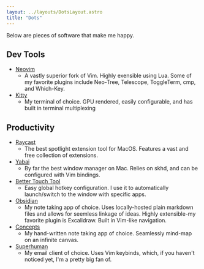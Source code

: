 ```yaml
---
layout: ../layouts/DotsLayout.astro
title: "Dots"
---
```


Below are pieces of software that make me happy.

## Dev Tools

- [Neovim](https://neovim.io/)
  - A vastly superior fork of Vim. Highly exensible using Lua. Some of my favorite plugins include Neo-Tree, Telescope, ToggleTerm, cmp, and Which-Key.
- [Kitty](https://sw.kovidgoyal.net/kitty/)
  - My terminal of choice. GPU rendered, easily configurable, and has built in terminal multiplexing

## Productivity

- [Raycast](https://www.raycast.com/)
  - The best spotlight extension tool for MacOS. Features a vast and free collection of extensions.
- [Yabai](https://github.com/koekeishiya/yabai)
  - By far the best window manager on Mac. Relies on skhd, and can be configured with Vim bindings.
- [Better Touch Tool](https://folivora.ai/)
  - Easy global hotkey configuration. I use it to automatically launch/switch to the window with specific apps.
- [Obsidian](https://obsidian.md/)
  - My note taking app of choice. Uses locally-hosted plain markdown files and allows for seemless linkage of ideas. Highly extensible-my favorite plugin is Excalidraw. Built in Vim-like navigation.
- [Concepts](https://concepts.app/en/)
  - My hand-written note taking app of choice. Seamlessly mind-map on an infinite canvas.
- [Superhuman](https://superhuman.com/)
  - My email client of choice. Uses Vim keybinds, which, if you haven't noticed yet, I'm a pretty big fan of.
